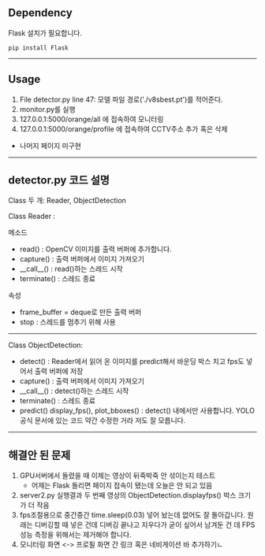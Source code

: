 ## Dependency
Flask 설치가 필요합니다.
```
pip install Flask
```

***

## Usage

1. File detector.py line 47: 모델 파일 경로('./v8sbest.pt')를 적어준다.
2. monitor.py를 실행
3. 127.0.0.1:5000/orange/all 에 접속하여 모니터링
4. 127.0.0.1:5000/orange/profile 에 접속하여 CCTV주소 추가 혹은 삭제

- 나머지 페이지 미구현

***

## detector.py 코드 설명

Class 두 개: Reader, ObjectDetection

Class Reader : 

메소드
- read() : OpenCV 이미지를 출력 버퍼에 추가합니다.
- capture() : 출력 버퍼에서 이미지 가져오기
- \_\_call\_\_() :  read()하는 스레드 시작
- terminate() : 스레드 종료

속성
- frame_buffer = deque로 만든 출력 버퍼
- stop : 스레드를 멈추기 위해 사용


***

Class ObjectDetection:
- detect() : Reader에서 읽어 온 이미지를 predict해서 바운딩 박스 치고 fps도 넣어서  출력 버퍼에 저장
- capture() : 출력 버퍼에서 이미지 가져오기
- \_\_call\_\_() :  detect()하는 스레드 시작
- terminate() : 스레드 종료
- predict() display_fps(), plot_bboxes() : detect() 내에서만 사용합니다. YOLO공식 문서에 있는 코드 약간 수정한 거라 저도 잘 모릅니다.

***

## 해결안 된 문제

1. GPU서버에서 돌렸을 때 이제는 영상이 뒤죽박죽 안 섞이는지 테스트
    - 어제는 Flask 돌리면 페이지 접속이 됐는데 오늘은 안 되고 있음
2. server2.py 실행결과 두 번째 영상의 ObjectDetection.displayfps() 박스 크기가 더 작음
3. fps조절용으로 중간중간 time.sleep(0.03) 넣어 놨는데 없어도 잘 돌아갑니다. 원래는 디버깅할 때 넣은 건데 디버깅 끝나고 지우다가 굳이 싶어서 남겨둔 건 데 FPS 성능 측정을 위해서는 제거해야 합니다.
4. 모니터링 화면 <-> 프로필 화면 간 링크 혹은 네비게이션 바 추가하기ㄴ